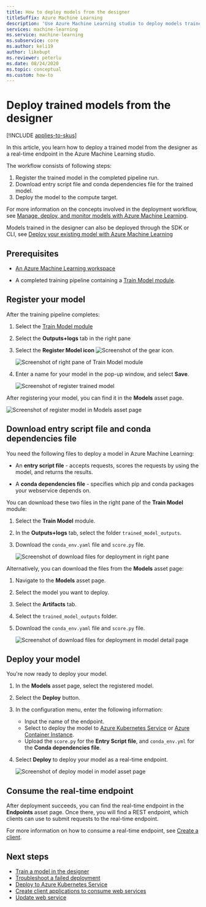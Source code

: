 ```yaml
---
title: How to deploy models from the designer
titleSuffix: Azure Machine Learning
description: 'Use Azure Machine Learning studio to deploy models trained in the designer.'
services: machine-learning
ms.service: machine-learning
ms.subservice: core
ms.author: keli19
author: likebupt
ms.reviewer: peterlu
ms.date: 08/24/2020
ms.topic: conceptual
ms.custom: how-to
---
```


# Deploy trained models from the designer
[!INCLUDE [applies-to-skus](../../includes/aml-applies-to-basic-enterprise-sku.md)]

In this article, you learn how to deploy a trained model from the designer as a real-time endpoint in the Azure Machine Learning studio.

The workflow consists of following steps:

1. Register the trained model in the completed pipeline run.
1. Download entry script file and conda dependencies file for the trained model.
1. Deploy the model to the compute target.

For more information on the concepts involved in the deployment workflow, see [Manage, deploy, and monitor models with Azure Machine Learning](concept-model-management-and-deployment.md).

Models trained  in the designer can also be deployed through the SDK or CLI, see [Deploy your existing model with Azure Machine Learning](how-to-deploy-existing-model.md)

## Prerequisites

* [An Azure Machine Learning workspace](how-to-manage-workspace.md)

* A completed training pipeline containing a [Train Model module](./algorithm-module-reference/train-model.md).

## Register your model

After the training pipeline completes:

1. Select the [Train Model module](./algorithm-module-reference/train-model.md)
1. Select the **Outputs+logs** tab in the right pane
1. Select the **Register Model icon** ![Screenshot of the gear icon](./media/how-to-deploy-model-designer/register-model-icon.png).

    ![Screenshot of right pane of Train Model module](./media/how-to-deploy-model-designer/train-model-right-pane.png)

1. Enter a name for your model in the pop-up window, and select **Save**.

    ![Screenshot of register trained model](./media/how-to-deploy-model-designer/register-trained-model.png)

After registering your model, you can find it in the **Models** asset page.
    
![Screenshot of register model in Models asset page](./media/how-to-deploy-model-designer/models-asset-page.png)


## Download entry script file and conda dependencies file

You need the following files to deploy a model in Azure Machine Learning:

- An **entry script file** - accepts requests, scores the requests by using the model, and returns the results.

- A **conda dependencies file** - specifies which pip and conda packages your webservice depends on.

You can download these two files in the right pane of the **Train Model** module:

1. Select the **Train Model** module.
1. In the **Outputs+logs** tab, select the folder `trained_model_outputs`.
1. Download the `conda_env.yaml` file and `score.py` file.

    ![Screenshot of download files for deployment in right pane](./media/how-to-deploy-model-designer/download-artifacts-in-right-pane.png)

Alternatively, you can download the files from the **Models** asset page:

1. Navigate to the **Models** asset page.
1. Select the model you want to deploy.
1. Select the **Artifacts** tab.
1. Select the `trained_model_outputs` folder.
1. Download the `conda_env.yaml` file and `score.py` file.  

    ![Screenshot of download files for deployment in model detail page](./media/how-to-deploy-model-designer/download-artifacts-in-models-page.png)

## Deploy your model

You're now ready to deploy your model.

1. In the **Models** asset page, select the registered model.
1. Select the **Deploy** button.
1. In the configuration menu, enter the following information:

    - Input the name of the endpoint.
    - Select to deploy the model to [Azure Kubernetes Service](how-to-deploy-azure-kubernetes-service.md) or [Azure Container Instance](how-to-deploy-azure-container-instance.md).
    - Upload the `score.py` for the **Entry Script file**, and `conda_env.yml` for the **Conda dependencies file**. 

1. Select **Deploy** to deploy your model as a real-time endpoint.

    ![Screenshot of deploy model in model asset page](./media/how-to-deploy-model-designer/deploy-model.png)

## Consume the real-time endpoint

After deployment succeeds, you can find the real-time endpoint in the **Endpoints** asset page. Once there, you will find a REST endpoint, which clients can use to submit requests to the real-time endpoint. 

For more information on how to consume a real-time endpoint, see [Create a client](how-to-consume-web-service.md).


## Next steps

* [Train a model in the designer](tutorial-designer-automobile-price-train-score.md)
* [Troubleshoot a failed deployment](how-to-troubleshoot-deployment.md)
* [Deploy to Azure Kubernetes Service](how-to-deploy-azure-kubernetes-service.md)
* [Create client applications to consume web services](how-to-consume-web-service.md)
* [Update web service](how-to-deploy-update-web-service.md)
